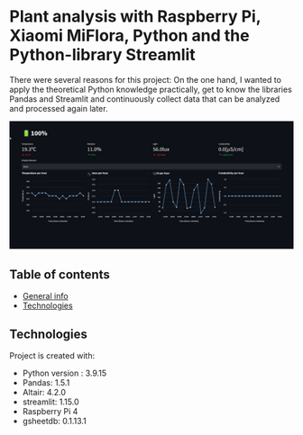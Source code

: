 # Plant analysis with Raspberry Pi, Xiaomi MiFlora, Python and the Python-library Streamlit

There were several reasons for this project: On the one hand, I wanted to apply the theoretical Python knowledge practically,
get to know the libraries Pandas and Streamlit and continuously collect data that can be analyzed and processed again later.

![Landing Page](./images/streamlit_landingpage.jpg)

## Table of contents
* [General info](#general-info)
* [Technologies](#technologies)

## Technologies
Project is created with:
* Python version : 3.9.15
* Pandas: 1.5.1
* Altair: 4.2.0
* streamlit: 1.15.0
* Raspberry Pi 4
* gsheetdb: 0.1.13.1
